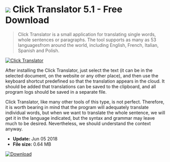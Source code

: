 # ![](https://cdn.softexe.net/static/icon/win.gif) Click Translator 5.1 - Free Download

> Click Translator is a small application for translating single words, whole sentences or paragraphs. The tool supports as many as 53 languages ​​from around the world, including English, French, Italian, Spanish and Polish.

[![Click Translator](https://gallery.dpcdn.pl/imgc/Tools/82875/g_-_420x350_1.5_-_xfd653e35-2d4d-4993-85dc-7c1f9e5cc58f.jpg)](https://softexe.net/win/education-science/languages/click-translator:pRped.html)

After installing the Click Translator, just select the text (it can be in the selected document, on the website or any other place), and then use the keyboard shortcut predefined so that the translation appears in the cloud. It should be added that translations can be saved to the clipboard, and all program logs should be saved in a separate file.
 
 Click Translator, like many other tools of this type, is not perfect. Therefore, it is worth bearing in mind that the program will adequately translate individual words, but when we want to translate the whole sentence, we will get it in the language indicated, but the syntax and grammar may leave much to be desired. Nevertheless, we should understand the context anyway.


- **Update:** Jun 05 2018
- **File size:** 0.64 MB

[![Download](https://cdn.softexe.net/static/img/download.png)](https://softexe.net/win/education-science/languages/click-translator:pRped.html)

